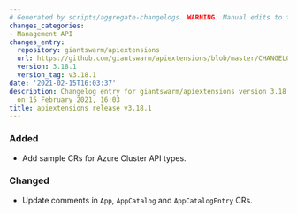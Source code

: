 ```yaml
---
# Generated by scripts/aggregate-changelogs. WARNING: Manual edits to this files will be overwritten.
changes_categories:
- Management API
changes_entry:
  repository: giantswarm/apiextensions
  url: https://github.com/giantswarm/apiextensions/blob/master/CHANGELOG.md#3181---2021-02-15
  version: 3.18.1
  version_tag: v3.18.1
date: '2021-02-15T16:03:37'
description: Changelog entry for giantswarm/apiextensions version 3.18.1, published
  on 15 February 2021, 16:03
title: apiextensions release v3.18.1
---
```


### Added
- Add sample CRs for Azure Cluster API types.
### Changed
- Update comments in `App`, `AppCatalog` and `AppCatalogEntry` CRs.
